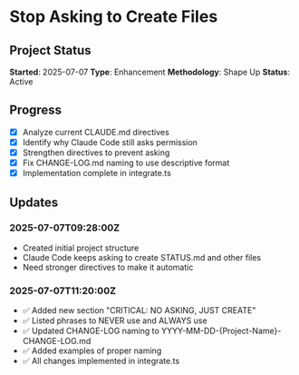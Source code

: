 # Stop Asking to Create Files

## Project Status

**Started**: 2025-07-07 **Type**: Enhancement **Methodology**: Shape Up
**Status**: Active

## Progress

- [x] Analyze current CLAUDE.md directives
- [x] Identify why Claude Code still asks permission
- [x] Strengthen directives to prevent asking
- [x] Fix CHANGE-LOG.md naming to use descriptive format
- [x] Implementation complete in integrate.ts

## Updates

### 2025-07-07T09:28:00Z

- Created initial project structure
- Claude Code keeps asking to create STATUS.md and other files
- Need stronger directives to make it automatic

### 2025-07-07T11:20:00Z

- ✅ Added new section "CRITICAL: NO ASKING, JUST CREATE"
- ✅ Listed phrases to NEVER use and ALWAYS use
- ✅ Updated CHANGE-LOG naming to YYYY-MM-DD-{Project-Name}-CHANGE-LOG.md
- ✅ Added examples of proper naming
- ✅ All changes implemented in integrate.ts
